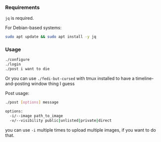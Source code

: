 ### Requirements
`jq` is required.

For Debian-based systems:

```bash
sudo apt update && sudo apt install -y jq
```

### Usage

```bash
./configure
./login
./post i want to die
```

Or you can use `./fedi-but-cursed` with tmux installed to have a timeline-and-posting
window thing I guess

Post usage:
```bash
./post [options] message

options:
  -i/--image path_to_image
  -v/--visibility public|unlisted|private|direct
```  

you can use `-i` multiple times to upload multiple images, if you want to do that.
